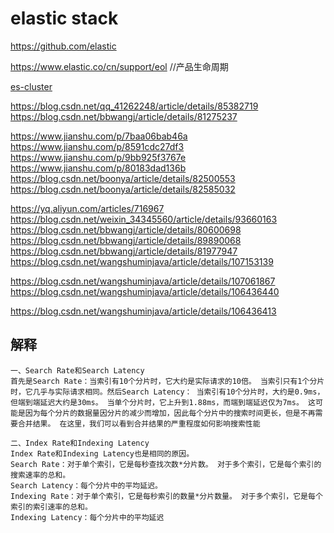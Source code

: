 # elastic stack
https://github.com/elastic

https://www.elastic.co/cn/support/eol  //产品生命周期

[es-cluster](https://blog.csdn.net/yonggeit/article/details/102553358)

https://blog.csdn.net/qq_41262248/article/details/85382719
https://blog.csdn.net/bbwangj/article/details/81275237


https://www.jianshu.com/p/7baa06bab46a
https://www.jianshu.com/p/8591cdc27df3
https://www.jianshu.com/p/9bb925f3767e
https://www.jianshu.com/p/80183dad136b
https://blog.csdn.net/boonya/article/details/82500553
https://blog.csdn.net/boonya/article/details/82585032

https://yq.aliyun.com/articles/716967
https://blog.csdn.net/weixin_34345560/article/details/93660163
https://blog.csdn.net/bbwangj/article/details/80600698
https://blog.csdn.net/bbwangj/article/details/89890068
https://blog.csdn.net/bbwangj/article/details/81977947
https://blog.csdn.net/wangshuminjava/article/details/107153139

https://blog.csdn.net/wangshuminjava/article/details/107061867
https://blog.csdn.net/wangshuminjava/article/details/106436440

https://blog.csdn.net/wangshuminjava/article/details/106436413


## 解释
```
一、Search Rate和Search Latency
首先是Search Rate：当索引有10个分片时，它大约是实际请求的10倍。 当索引只有1个分片时，它几乎与实际请求相同。然后Search Latency： 当索引有10个分片时，大约是0.9ms，但端到端延迟大约是30ms。 当单个分片时，它上升到1.88ms，而端到端延迟仅为7ms。 这可能是因为每个分片的数据量因分片的减少而增加，因此每个分片中的搜索时间更长，但是不再需要合并结果。 在这里，我们可以看到合并结果的严重程度如何影响搜索性能

二、Index Rate和Indexing Latency
Index Rate和Indexing Latency也是相同的原因。
Search Rate：对于单个索引，它是每秒查找次数*分片数。 对于多个索引，它是每个索引的搜索速率的总和。
Search Latency：每个分片中的平均延迟。
Indexing Rate：对于单个索引，它是每秒索引的数量*分片数量。 对于多个索引，它是每个索引的索引速率的总和。
Indexing Latency：每个分片中的平均延迟
```